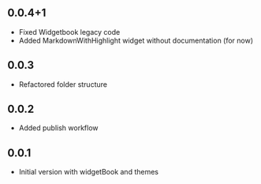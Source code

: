 ## 0.0.4+1
- Fixed Widgetbook legacy code
- Added MarkdownWithHighlight widget without documentation (for now) 

## 0.0.3

- Refactored folder structure

## 0.0.2

- Added publish workflow

## 0.0.1

- Initial version with widgetBook and themes
